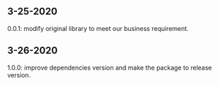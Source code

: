 ## 3-25-2020

0.0.1: modify original library to meet our business requirement.

## 3-26-2020

1.0.0: improve dependencies version and make the package to release version.